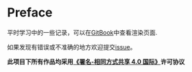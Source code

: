 # Preface

平时学习中的一些记录，可以在[GitBook](https://dokiy.gitbook.io/note/)中查看渲染页面.

如果发现有错误或不准确的地方欢迎提交[issue](https://github.com/Dokiys/note/issues)。

**此项目下所有作品均采用[《署名-相同方式共享 4.0 国际》](https://creativecommons.org/licenses/by-sa/4.0/deed.zh)许可协议**

